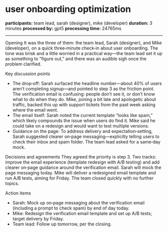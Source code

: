 # user onboarding optimization

**participants:** team lead, sarah (designer), mike (developer)
**duration:** 3 minutes
**processed by:** gpt5
**processing time:** 24765ms

---

Opening
It was the three of them: the team lead, Sarah (designer), and Mike (developer), on a quick three‑minute check‑in about user onboarding. The tone was brisk and a little worried in a practical way—the team lead set it up as something to “figure out,” and there was an audible sigh once the problem clarified.

Key discussion points
- The drop‑off: Sarah surfaced the headline number—about 40% of users aren’t completing signup—and pointed to step 3 as the friction point. The verification email is confusing: people don’t see it, or don’t know what to do when they do. Mike, joining a bit late and apologetic about traffic, backed this up with support tickets from the past week asking where the email went.
- The email itself: Sarah noted the current template “looks like spam,” which likely compounds the issue when users do find it. Mike said he could take on a redesign and would want to test multiple versions.
- Guidance on the page: To address delivery and expectation‑setting, Sarah suggested clearer on‑page messaging—explicitly telling users to check their inbox and spam folder. The team lead asked for a same‑day mock.

Decisions and agreements
They agreed the priority is step 3. Two tracks: improve the email experience (template redesign with A/B testing) and add clearer on‑page guidance around the verification email. Sarah will mock the page messaging today. Mike will deliver a redesigned email template and run A/B tests, aiming for Friday. The team closed quickly with no further topics.

Action items
- Sarah: Mock up on‑page messaging about the verification email (including a prompt to check spam) by end of day today.
- Mike: Redesign the verification email template and set up A/B tests; target delivery by Friday.
- Team lead: Follow up tomorrow, per the closing.